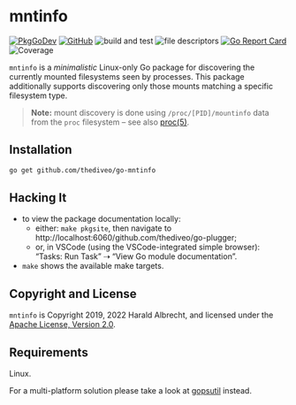 # mntinfo

[![PkgGoDev](https://pkg.go.dev/badge/github.com/thediveo/go-mntinfo)](https://pkg.go.dev/github.com/thediveo/go-mntinfo)
[![GitHub](https://img.shields.io/github/license/thediveo/go-mntinfo)](https://img.shields.io/github/license/thediveo/go-mntinfo)
![build and test](https://github.com/TheDiveO/go-mntinfo/workflows/build%20and%20test/badge.svg?branch=master)
![file descriptors](https://img.shields.io/badge/file%20descriptors-not%20leaking-success)
[![Go Report Card](https://goreportcard.com/badge/github.com/TheDiveO/go-mntinfo)](https://goreportcard.com/report/github.com/TheDiveO/go-mntinfo)
![Coverage](https://img.shields.io/badge/Coverage-100.0%25-brightgreen)

`mntinfo` is a _minimalistic_ Linux-only Go package for discovering the
currently mounted filesystems seen by processes. This package additionally
supports discovering only those mounts matching a specific filesystem type.

> **Note:** mount discovery is done using `/proc/[PID]/mountinfo` data from the
> `proc` filesystem – see also
> [proc(5)](https://man7.org/linux/man-pages/man5/proc.5.html).

## Installation

```bash
go get github.com/thediveo/go-mntinfo
```

## Hacking It

- to view the package documentation locally:
  - either: `make pkgsite`, then navigate to http://localhost:6060/github.com/thediveo/go-plugger;
  - or, in VSCode (using the VSCode-integrated simple browser): “Tasks: Run
    Task” ⇢ “View Go module documentation”.
- `make` shows the available make targets.

## Copyright and License

`mntinfo` is Copyright 2019, 2022 Harald Albrecht, and licensed under the
[Apache License, Version 2.0](LICENSE).

## Requirements

Linux.

For a multi-platform solution please take a look at
[gopsutil](https://github.com/shirou/gopsutil) instead.
